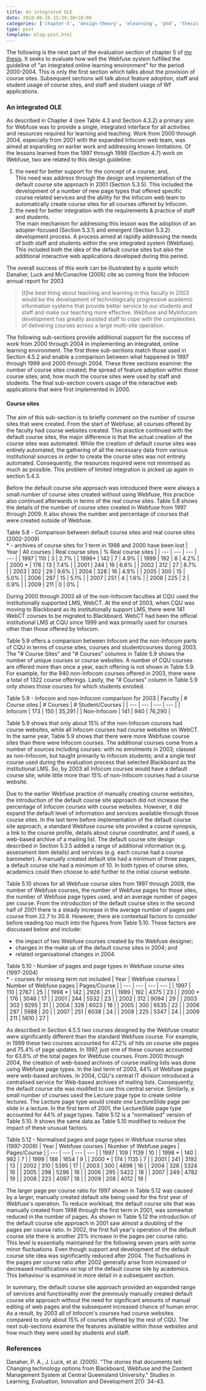 ```yaml
---
title: An integrated OLE
date: 2010-06-26 15:39:30+10:00
categories: ['chapter-5', 'design-theory', 'elearning', 'phd', 'thesis', 'webfuse']
type: post
template: blog-post.html
---
```

The following is the next part of the evaluation section of chapter 5 of [my thesis](/blog2/research/phd-thesis/). It seeks to evaluate how well the Webfuse system fulfilled the guideline of "an integrated online learning environment" for the period 2000-2004. This is only the first section which talks about the provision of course sites. Subsequent sections will talk about feature adoption, staff and student usage of course sites, and staff and student usage of Wf applications.

### An integrated OLE

As described in Chapter 4 (see Table 4.3 and Section 4.3.2) a primary aim for Webfuse was to provide a single, integrated interface for all activities and resources required for learning and teaching. Work from 2000 through 2004, especially from 2001 with the expanded Infocom web team, was aimed at expanding on earlier work and addressing known limitations. Of the lessons learned from the 1997 through 1999 (Section 4.7) work on Webfuse, two are related to this design guideline:

1. the need for better support for the concept of a course; and,  
    This need was address through the design and implementation of the default course site approach in 2001 (Section 5.3.5). This included the development of a number of new page types that offered specific course related services and the ability for the Infocom web team to automatically create course sites for all courses offered by Infocom.
2. the need for better integration with the requirements & practice of staff and students.  
    The main mechanism for addressing this lesson was the adoption of an adopter-focused (Section 5.3.1) and emergent (Section 5.3.2) development process. A process aimed at rapidly addressing the needs of both staff and students within the one integrated system (Webfuse). This included both the idea of the default course sites but also the additional interactive web applications developed during this period.

The overall success of this work can be illustrated by a quote which Danaher, Luck and McConachie (2005) cite as coming from the Infocom annual report for 2003

> \[t\]he best thing about teaching and learning in this faculty in 2003 would be the development of technologically progressive academic information systems that provide better service to our students and staff and make our teaching more effective. Webfuse and MyInfocom development has greatly assisted staff to cope with the complexities of delivering courses across a large multi-site operation.

The following sub-sections provide additional support for the success of work from 2000 through 2004 in implementing an integrated, online learning environment. The first three sub-sections match those used in Section 4.5.2 and enable a comparison between what happened in 1997 through 1999 and 2000 through 2004. These three sections examine: the number of course sites created; the spread of feature adoption within those course sites; and, how much the course sites were used by staff and students. The final sub-section covers usage of the interactive web applications that were first implemented in 2000.

#### Course sites

The aim of this sub-section is to briefly comment on the number of course sites that were created. From the start of Webfuse, all courses offered by the faculty had course websites created. This practice continued with the default course sites, the major difference is that the actual creation of the course sites was automated. While the creation of default course sites was entirely automated, the gathering of all the necessary data from various institutional sources in order to create the course sites was not entirely automated. Consequently, the resources required were not minimised as much as possible. This problem of limited integration is picked up again in section 5.4.3.

Before the default course site approach was introduced there were always a small number of course sites created without using Webfuse, this practice also continued afterwards in terms of the real course sites. Table 5.8 shows the details of the number of course sites created in Webfuse from 1997 through 2009. It also shows the number and percentage of courses that were created outside of Webfuse.

Table 5.8 - Comparison between default course sites and real course sites (2002-2009)  
\* - archives of course sites for 1 term in 1998 and 2000 have been lost
| Year | All courses | Real course sites | % Real course sites |
| --- | --- | --- | --- |
| 1997 | 110 | 3 | 2.7% |
| 1998\* | 142 | 7 | 4.9% |
| 1999 | 192 | 8 | 4.2% |
| 2000 \* | 176 | 13 | 7.4% |
| 2001 | 244 | 16 | 6.6% |
| 2002 | 312 | 27 | 8.7% |
| 2003 | 302 | 29 | 9.6% |
| 2004 | 328 | 16 | 4.9% |
| 2005 | 300 | 15 | 5.0% |
| 2006 | 297 | 15 | 5.1% |
| 2007 | 251 | 4 | 1.6% |
| 2008 | 225 | 2 | 0.9% |
| 2009 | 211 | 0 | 0% |

During 2000 through 2003 all of the non-Infocom faculties at CQU used the institutionally supported LMS, WebCT. At the end of 2003, when CQU was moving to Blackboard as its institutionally support LMS, there were 141 WebCT courses to be migrated to Blackboard. WebCT had been the official institutional LMS at CQU since 1999 and was primarily used for courses other than those offered by Infocom.

Table 5.9 offers a comparison between Infocom and the non-Infocom parts of CQU in terms of course sites, courses and student/courses during 2003. The "# Course Sites" and "# Courses" columns in Table 5.9 shows the number of unique courses or course websites. A number of CQU courses are offered more than once a year, each offering is not shown in Table 5.9. For example, for the 940 non-Infocom courses offered in 2003, there were a total of 1322 course offerings. Lastly, the "# Courses" column in Table 5.9 only shows those courses for which students enrolled.

Table 5.9 - Infocom and non-Infocom comparison for 2003
| Faculty | \# Course sites | \# Courses | \# Student/Courses |
| --- | --- | --- | --- |
| Infocom | 173 | 150 | 35,291 |
| Non-Infocom | 141 | 940 | 76,290 |

Table 5.9 shows that only about 15% of the non-Infocom courses had course websites, while all Infocom courses had course websites on WebCT. In the same year, Table 5.9 shows that there were more Webfuse course sites than there were Infocom courses. The additional courses come from a number of sources including courses: with no enrolments in 2003; classed as non-Infocom, but taught primarily to Infocom students; and a single test course used during the evaluation process that selected Blackboard as the institutional LMS. So, by 2003 all Infocom courses would have a default course site, while little more than 15% of non-Infocom courses had a course website.

Due to the earlier Webfuse practice of manually creating course websites, the introduction of the default course site approach did not increase the percentage of Infocom courses with course websites. However, it did expand the default level of information and services available through those course sites. In the last term before implementation of the default course site approach, a standard Webfuse course site provided a course synopsis, a link to the course profile, details about course coordinator, and if used, a web-based archive of a mailing list. The default course site design described in Section 5.3.5 added a range of additional information (e.g. assessment item details) and services (e.g. each course had a course barometer). A manually created default site had a minimum of three pages, a default course site had a minimum of 10. In both types of course sites, academics could then choose to add further to the initial course website.

Table 5.10 shows for all Webfuse course sites from 1997 through 2009, the number of Webfuse courses, the number of Webfuse pages for those sites, the number of Webfuse page types used, and an average number of pages per course. From the introduction of the default course sites in the second half of 2001 there is a steady increase in the average number of pages per course from 22.7 to 30.8. However, there are contextual factors to consider before reading too much into the figures from Table 5.10. These factors are discussed below and include:

- the impact of two Webfuse courses created by the Webfuse designer;
- changes in the make up of the default course sites in 2004; and
- related organisational changes in 2004.

Table 5.10 - Number of pages and page types in Webfuse course sites (1997-2004)  
\* - courses for missing term not included
| Year | Webfuse courses | Number of Webfuse pages | Pages/Course |
| --- | --- | --- | --- |
| 1997 | 110 | 2767 | 25 |
| 1998 \* | 142 | 2926 | 21 |
| 1999 | 192 | 4375 | 23 |
| 2000 \* | 176 | 3046 | 17 |
| 2001 | 244 | 5532 | 23 |
| 2002 | 312 | 9094 | 29 |
| 2003 | 302 | 9295 | 31 |
| 2004 | 328 | 6023 | 18 |
| 2005 | 300 | 6535 | 22 |
| 2006 | 297 | 5988 | 20 |
| 2007 | 251 | 6038 | 24 |
| 2008 | 225 | 5347 | 24 |
| 2009 | 211 | 5610 | 27 |

As described in Section 4.5.5 two courses designed by the Webfuse creator were significantly different than the standard Webfuse course. For example, in 1999 these two courses accounted for 47.2% of hits on course site pages and 75.4% of page updates. In 1997, just one of these courses accounted for 63.8% of the total pages for Webfuse courses. From 2000 through 2004, the creation of web-based archives of course mailing lists was done using Webfuse page types. In the last term of 2003, 44% of Webfuse pages were web-based archives. In 2004, CQU's central IT division introduced a centralised service for Web-based archives of mailing lists. Consequently, the default course site was modifed to use this central service. Similarly, a small number of courses used the Lecture page type to create online lectures. The Lecture page type would create one LectureSlide page per slide in a lecture. In the first term of 2001, the LectureSlide page type accounted for 44% of page types. Table 5.12 is a "normalised" version of Table 5.10. It shows the same data as Table 5.10 modified to reduce the impact of these unusual factors.

Table 5.12 - Normalised pages and page types in Webfuse course sites (1997-2009)
| Year | Webfuse courses | Number of Webfuse pages | Pages/Course |
| --- | --- | --- | --- |
| 1997 | 109 | 1139 | 10 |
| 1998 \* | 140 | 982 | 7 |
| 1999 | 188 | 1654 | 9 |
| 2000 \* | 174 | 1135 | 7 |
| 2001 | 241 | 3192 | 13 |
| 2002 | 310 | 5395 | 17 |
| 2003 | 300 | 4898 | 16 |
| 2004 | 326 | 5324 | 16 |
| 2005 | 298 | 5296 | 18 |
| 2006 | 295 | 5422 | 18 |
| 2007 | 249 | 4782 | 19 |
| 2008 | 223 | 4097 | 18 |
| 2009 | 208 | 4012 | 19 |

The larger page per course ratio for 1997 shown in Table 5.12 was caused by a larger, manually created default site being used for the first year of Webfuse's operation. To reduce workload, the default course site that was manually created from 1998 through the first term in 2001, was somewhat reduced in the number of pages. As shown in Table 5.12 the introduction of the default course site approach in 2001 saw almost a doubling of the pages per course ratio. In 2002, the first full year's operation of the default course site there is another 25% increase in the pages per course ratio. This level is essentially maintained for the following seven years with some minor fluctuations. Even though support and development of the default course site idea was significantly reduced after 2004. The fluctuations in the pages per course ratio after 2002 generally arise from increased or decreased modifications on top of the default course site by academics. This behaviour is examined in more detail in a subsequent section.

In summary, the default course site approach provided an expanded range of services and functionality over the previously manually created default course site approach without the need for significant amounts of manual editing of web pages and the subsequent increased chance of human error. As a result, by 2003 all of Infocom's courses had course websites compared to only about 15% of courses offered by the rest of CQU. The next sub-sections examine the features available within those websites and how much they were used by students and staff.

### References

Danaher, P. A., J. Luck, et al. (2005). "The stories that documents tell: Changing technology options from Blackboard, Webfuse and the Content Management System at Central Queensland University." Studies in Learning, Evaluation, Innovation and Development 2(1): 34-43.